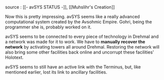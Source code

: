 source : [[- avSYS STATUS -]], [[Muhslihr's Creation]]

Now this is pretty impressing. avSYS seems like a really advanced computational system created by the Avsohmic Empire. Gohri, being the programmer she is, probably worked on it.

avSYS seems to be connected to every piece of technology in Drehmal and a network was made for it to work. We have to **manually recover the network** by activating towers all around Drehmal.
Restoring the network will also bring some other facilities back online and uncorrupt these facilities' Holotext.

avSYS seems to still have an active link with the Terminus, but, like mentioned earlier, lost its link to ancillary facilities.